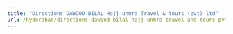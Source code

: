 ```yaml
---
title: "Directions DAWOOD BILAL Hajj unmra Travel & tours (pvt) ltd"
url: /hyderabad/directions-dawood-bilal-hajj-unmra-travel-and-tours-pvt-ltd/
---
```


